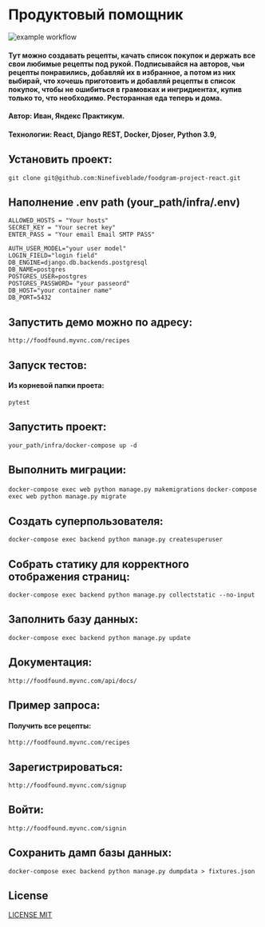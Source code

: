 # Продуктовый помощник

![example workflow](https://github.com/Ninefiveblade/foodgram-project-react/actions/workflows/main.yml/badge.svg)

#### Тут можно создавать рецепты, качать список покупок и держать все свои любимые рецепты под рукой. Подписывайся на авторов, чьи рецепты понравились, добавляй их в избранное, а потом из них выбирай, что хочешь приготовить и добавляй рецепты в список покупок, чтобы не ошибиться в грамовках и ингридиентах, купив только то, что необходимо. Ресторанная еда теперь и дома.

#### Автор: Иван, Яндекс Практикум.
#### Технологии: React, Django REST, Docker, Djoser, Python 3.9, 

## Установить проект:

```git clone git@github.com:Ninefiveblade/foodgram-project-react.git```

## Наполнение .env path (your_path/infra/.env)

```
ALLOWED_HOSTS = "Your hosts"
SECRET_KEY = "Your secret key"
ENTER_PASS = "Your email Email SMTP PASS"

AUTH_USER_MODEL="your user model"
LOGIN_FIELD="login field"
DB_ENGINE=django.db.backends.postgresql
DB_NAME=postgres
POSTGRES_USER=postgres
POSTGRES_PASSWORD= "your passeord"
DB_HOST="your container name"
DB_PORT=5432 
```
## Запустить демо можно по адресу:

```http://foodfound.myvnc.com/recipes```

## Запуск тестов:

#### Из корневой папки проета:

```pytest```

## Запустить проект:

```your_path/infra/docker-compose up -d```

## Выполнить миграции:

```docker-compose exec web python manage.py makemigrations```
```docker-compose exec web python manage.py migrate```

## Создать суперпользователя:

```docker-compose exec backend python manage.py createsuperuser```

## Собрать статику для корректного отображения страниц:

```docker-compose exec backend python manage.py collectstatic --no-input```

## Заполнить базу данных:

```docker-compose exec backend python manage.py update```

## Документация:

```http://foodfound.myvnc.com/api/docs/```

## Пример запроса:
#### Получить все рецепты:

```http://foodfound.myvnc.com/recipes```

## Зарегистрироваться:

```http://foodfound.myvnc.com/signup```

## Войти:
```http://foodfound.myvnc.com/signin```

## Сохранить дамп базы данных:

```docker-compose exec backend python manage.py dumpdata > fixtures.json```

## License

[LICENSE MIT](LICENSE.md)
